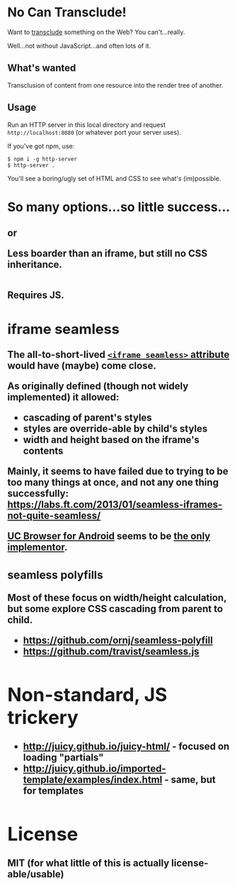 # No Can Transclude!

Want to [transclude](https://en.wikipedia.org/wiki/Transclusion)
something on the Web? You can't...really.

Well...not without JavaScript...and often lots of it.

## What's wanted

Transclusion of content from one resource into the render tree of another.

## Usage

Run an HTTP server in this local directory and request `http://localhost:8080`
(or whatever port your server uses).

If you've got npm, use:

```
$ npm i -g http-server
$ http-server .
```

You'll see a boring/ugly set of HTML and CSS to see what's (im)possible.

# So many options...so little success...


## <object> or <embed>

Less boarder than an iframe, but still no CSS inheritance.

## <link rel="import">

Requires JS.

## iframe seamless

The all-to-short-lived [`<iframe seamless>` attribute](https://www.w3.org/TR/2016/WD-html51-20160310/semantics-embedded-content.html#in-seamless-mode)
would have (maybe) come close.

As originally defined (though not widely implemented) it allowed:

 - cascading of parent's styles
 - styles are override-able by child's styles
 - width and height based on the iframe's contents

Mainly, it seems to have failed due to trying to be too many things at once,
and not any one thing successfully:
https://labs.ft.com/2013/01/seamless-iframes-not-quite-seamless/

[UC Browser for Android](http://www.ucweb.com/ucbrowser/) seems to be
[the only implementor](https://caniuse.com/#search=seamless).

### seamless polyfills

Most of these focus on width/height calculation, but some explore CSS cascading
from parent to child.

- https://github.com/ornj/seamless-polyfill
- https://github.com/travist/seamless.js

# Non-standard, JS trickery

- http://juicy.github.io/juicy-html/ - focused on loading "partials"
- http://juicy.github.io/imported-template/examples/index.html - same, but for
templates

# License

MIT (for what little of this is actually license-able/usable)
